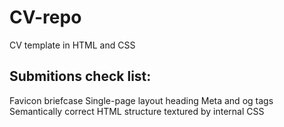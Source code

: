 # CV-repo
CV template in HTML and CSS



## Submitions check list:

Favicon briefcase
Single-page layout heading
Meta and og tags
Semantically correct HTML structure textured by internal CSS
